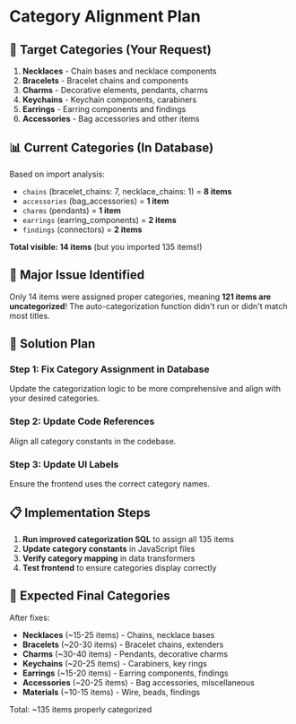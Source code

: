 # Category Alignment Plan

## 🎯 **Target Categories** (Your Request)
1. **Necklaces** - Chain bases and necklace components
2. **Bracelets** - Bracelet chains and components  
3. **Charms** - Decorative elements, pendants, charms
4. **Keychains** - Keychain components, carabiners
5. **Earrings** - Earring components and findings
6. **Accessories** - Bag accessories and other items

## 📊 **Current Categories** (In Database)
Based on import analysis:
- `chains` (bracelet_chains: 7, necklace_chains: 1) = **8 items**
- `accessories` (bag_accessories) = **1 item**  
- `charms` (pendants) = **1 item**
- `earrings` (earring_components) = **2 items**
- `findings` (connectors) = **2 items**

**Total visible: 14 items** (but you imported 135 items!)

## 🚨 **Major Issue Identified**

Only 14 items were assigned proper categories, meaning **121 items are uncategorized**! The auto-categorization function didn't run or didn't match most titles.

## 🔧 **Solution Plan**

### Step 1: Fix Category Assignment in Database
Update the categorization logic to be more comprehensive and align with your desired categories.

### Step 2: Update Code References  
Align all category constants in the codebase.

### Step 3: Update UI Labels
Ensure the frontend uses the correct category names.

## 📋 **Implementation Steps**

1. **Run improved categorization SQL** to assign all 135 items
2. **Update category constants** in JavaScript files
3. **Verify category mapping** in data transformers
4. **Test frontend** to ensure categories display correctly

## 🎯 **Expected Final Categories**

After fixes:
- **Necklaces** (~15-25 items) - Chains, necklace bases
- **Bracelets** (~20-30 items) - Bracelet chains, extenders  
- **Charms** (~30-40 items) - Pendants, decorative charms
- **Keychains** (~20-25 items) - Carabiners, key rings
- **Earrings** (~15-20 items) - Earring components, findings
- **Accessories** (~20-25 items) - Bag accessories, miscellaneous
- **Materials** (~10-15 items) - Wire, beads, findings

Total: ~135 items properly categorized